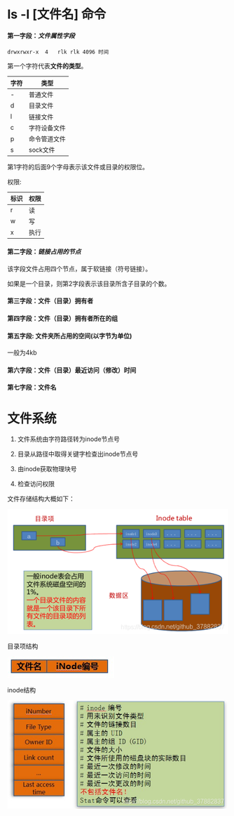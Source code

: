 # ls -l [文件名] 命令



#### 第一字段：*文件属性字段*

```shell
drwxrwxr-x	4	rlk	rlk	4096 时间
```

第一个字符代表**文件的类型**。

| 字符 | 类型         |
| ---- | ------------ |
| -    | 普通文件     |
| d    | 目录文件     |
| l    | 链接文件     |
| c    | 字符设备文件 |
| p    | 命令管道文件 |
| s    | sock文件     |

第1字符的后面9个字母表示该文件或目录的权限位。

权限: 

| 标识 | 权限 |
| ---- | ---- |
| r    | 读   |
| w    | 写   |
| x    | 执行 |



#### 第二字段：*链接占用的节点*

该字段文件占用四个节点，属于软链接（符号链接）。

如果是一个目录，则第2字段表示该目录所含子目录的个数。



#### 第三字段：文件（目录）拥有者

#### 第四字段：文件（目录）拥有者所在的组

#### 第五字段:  文件夹所占用的空间(以字节为单位)

一般为4kb

#### 第六字段：文件（目录）最近访问（修改）时间

#### 第七字段：文件名



# 文件系统

1. 文件系统由字符路径转为inode节点号

2. 目录从路径中取得关键字检查出inode节点号

3. 由inode获取物理块号

4. 检查访问权限

   

文件存储结构大概如下：

![文件存储结构](https://github.com/0xC4FED6C7CCCE/Linux_Programming/blob/master/week_2/1.png)



目录项结构

![目录项](https://github.com/0xC4FED6C7CCCE/Linux_Programming/blob/master/week_2/2.png)



inode结构

![inode结构](https://github.com/0xC4FED6C7CCCE/Linux_Programming/blob/master/week_2/3.png)

